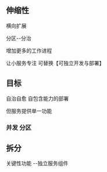 



##	伸缩性



横向扩展



分区--分治

增加更多的工作进程



让小服务专注	可替换【可独立开发与部署】

##	目标

自治自愈	自包含能力的部署

但服务提供单一功能	

###	并发	分区



## 	拆分

关键性功能	--独立服务组件